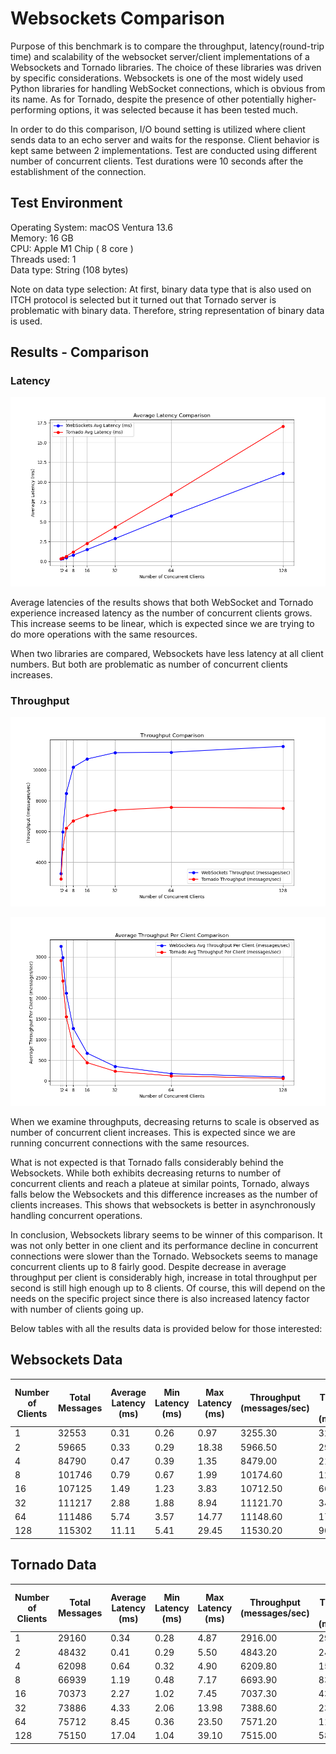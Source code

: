# Websockets Comparison  

Purpose of this benchmark is to compare the throughput, latency(round-trip time) and scalability of the websocket server/client implementations of a Websockets and Tornado libraries. The choice of these libraries was driven by specific considerations. Websockets is one of the most widely used Python libraries for handling WebSocket connections, which is obvious from its name. As for Tornado, despite the presence of other potentially higher-performing options, it was selected because it has been tested much.

In order to do this comparison, I/O bound setting is utilized where client sends data to an echo server and waits for the response. Client behavior is kept same between 2 implementations. Test are conducted using different number of concurrent clients. Test durations were 10 seconds after the establishment of the connection.

## Test Environment

Operating System: macOS Ventura 13.6  
Memory: 16 GB  
CPU: Apple M1 Chip ( 8 core )  
Threads used: 1  
Data type: String (108 bytes)

Note on data type selection: At first, binary data type that is also used on ITCH protocol is selected but it turned out that Tornado server is problematic with binary data. Therefore, string representation of binary data is used.

## Results - Comparison

### Latency

![Average Latency Comparison](plots/average_latency_comparison.png)

Average latencies of the results shows that both WebSocket and Tornado experience increased latency as the number of concurrent clients grows. This increase seems to be linear, which is expected since we are trying to do more operations with the same resources.

When two libraries are compared, Websockets have less latency at all client numbers. But both are problematic as number of concurrent clients increases.

### Throughput

![Throughput Comparison](plots/throughput_comparison.png)

![Throughput per Client Comparison](plots/average_throughput_per_client_comparison.png)

When we examine throughputs, decreasing returns to scale is observed as number of concurrent client increases. This is expected since we are running concurrent connections with the same resources.

What is not expected is that Tornado falls considerably behind the Websockets. While both exhibits decreasing returns to number of concurrent clients and reach a plateue at similar points, Tornado, always falls below the Websockets and this difference increases as the number of clients increases. This shows that websockets is better in asynchronously handling concurrent operations.

In conclusion, Websockets library seems to be winner of this comparison. It was not only better in one client and its performance decline in concurrent connections were slower than the Tornado. Websockets seems to manage concurrent clients up to 8 fairly good. Despite decrease in average throughput per client is considerably high, increase in total throughput per second is still high enough up to 8 clients. Of course, this will depend on the needs on the specific project since there is also increased latency factor with number of clients going up.

Below tables with all the results data is provided below for those interested:

## Websockets Data

| Number of Clients | Total Messages | Average Latency (ms) | Min Latency (ms) | Max Latency (ms) | Throughput (messages/sec) | Average Throughput per Client (messages/sec) |
| ----------------- | -------------- | -------------------- | ---------------- | ---------------- | ------------------------- | -------------------------------------------- |
| 1                 | 32553          | 0.31                 | 0.26             | 0.97             | 3255.30                   | 3255.30                                      |
| 2                 | 59665          | 0.33                 | 0.29             | 18.38            | 5966.50                   | 2983.25                                      |
| 4                 | 84790          | 0.47                 | 0.39             | 1.35             | 8479.00                   | 2119.75                                      |
| 8                 | 101746         | 0.79                 | 0.67             | 1.99             | 10174.60                  | 1271.83                                      |
| 16                | 107125         | 1.49                 | 1.23             | 3.83             | 10712.50                  | 669.53                                       |
| 32                | 111217         | 2.88                 | 1.88             | 8.94             | 11121.70                  | 347.55                                       |
| 64                | 111486         | 5.74                 | 3.57             | 14.77            | 11148.60                  | 174.20                                       |
| 128               | 115302         | 11.11                | 5.41             | 29.45            | 11530.20                  | 90.08                                        |

## Tornado Data

| Number of Clients | Total Messages | Average Latency (ms) | Min Latency (ms) | Max Latency (ms) | Throughput (messages/sec) | Average Throughput per Client (messages/sec) |
| ----------------- | -------------- | -------------------- | ---------------- | ---------------- | ------------------------- | -------------------------------------------- |
| 1                 | 29160          | 0.34                 | 0.28             | 4.87             | 2916.00                   | 2916.00                                      |
| 2                 | 48432          | 0.41                 | 0.29             | 5.50             | 4843.20                   | 2421.60                                      |
| 4                 | 62098          | 0.64                 | 0.32             | 4.90             | 6209.80                   | 1552.45                                      |
| 8                 | 66939          | 1.19                 | 0.48             | 7.17             | 6693.90                   | 836.74                                       |
| 16                | 70373          | 2.27                 | 1.02             | 7.45             | 7037.30                   | 439.83                                       |
| 32                | 73886          | 4.33                 | 2.06             | 13.98            | 7388.60                   | 230.89                                       |
| 64                | 75712          | 8.45                 | 0.36             | 23.50            | 7571.20                   | 118.30                                       |
| 128               | 75150          | 17.04                | 1.04             | 39.10            | 7515.00                   | 58.71                                        |
